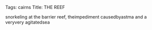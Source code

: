 Tags: cairns
Title: THE REEF
  
snorkeling at the barrier reef, theimpediment causedbyastma and a veryvery agitatedsea